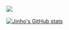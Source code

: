 
<img src="https://github-readme-stats.vercel.app/api/top-langs/?username=Yunjinho&layout=compact"><br><br>
[![Jinho's GitHub stats](https://github-readme-stats.vercel.app/api?username=Yunjinho)](https://github.com/Yunjinho/github-readme-stats)
